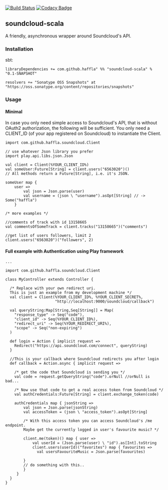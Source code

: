 [![Build Status](https://travis-ci.org/haffla/soundcloud-scala.svg)](https://travis-ci.org/haffla/soundcloud-scala) [![Codacy Badge](https://api.codacy.com/project/badge/7a481c68837549f7aaa4f630153369fa)](https://www.codacy.com/app/jakobpupke_2054/soundcloud-scala)

## soundcloud-scala

A friendly, asynchronous wrapper around Soundcloud's API.

### Installation
sbt:

    libraryDependencies += com.github.haffla" %% "soundcloud-scala" % "0.1-SNAPSHOT"

	resolvers += "Sonatype OSS Snapshots" at "https://oss.sonatype.org/content/repositories/snapshots"

### Usage
#### Minimal
In case you only need simple access to Soundcloud's API, that is without OAuth2 authorization, the following will be sufficient. You only need a CLIENT_ID (of your app registered on Soundcloud) to instantiate the Client.
 
    import com.github.haffla.soundcloud.Client
    
    // use whatever Json library you prefer
    import play.api.libs.json.Json
    
    val client = Client(%YOUR_CLIENT_ID%)
    val someUser:Future[String] = client.users("6563020")()
    // All methods return a Future[String], i.e. it's JSON.
    
    someUser map {
	    user => 
		    val json = Json.parse(user)
		    val username = (json \ "username").asOpt[String] // -> Some("haffla")
	    }
	
	/* more examples */

	//comments of track with id 13158665
	val commentsOfSomeTrack = client.tracks("13158665")("comments")

	//get list of users followers, limit 2
	client.users("6563020")("followers", 2)

#### Full example with Authentication using Play framework 

	...
	
	import com.github.haffla.soundcloud.Client	

	class MyController extends Controller {
		
	  /* Replace with your own redirect uri. 
	  This is just an example from my development machine */
	  val client = Client(%YOUR_CLIENT_ID%, %YOUR_CLIENT_SECRET%, 
  						  "http://localhost:9000/soundcloud/callback")
                      
      val queryString:Map[String,Seq[String]] = Map(
  	    "response_type" -> Seq("code"),
  	    "client_id" -> Seq(%YOUR_CLIENT_ID%),
  	    "redirect_uri" -> Seq(%YOUR_REDIRECT_URI%),
  	    "scope" -> Seq("non-expiring")
  	  )
	  
	  def login = Action { implicit request =>
	    Redirect("https://api.soundcloud.com/connect", queryString)
	  }
		
	  //This is your callback where Soundcloud redirects you after login
	  def callback = Action.async { implicit request =>
	  
	    /* get the code that Soundcloud is sending you */
	    val code = request.getQueryString("code").orNull //orNull is bad...
	    
	    /* Now use that code to get a real access token from Soundcloud */
	    val authCredentials:Future[String] = client.exchange_token(code)
	    
	    authCredentials map { jsonString =>
		    val json = Json.parse(jsonString)
		    val accessToken = (json \ "access_token").asOpt[String]
			
			/* With this access token you can access Soundcloud's /me endpoint.
			Maybe get the currently logged in user's favourite music? */
			
			client.me(token)() map { user =>
		        val userId = (Json.parse(user) \ "id").as[Int].toString
		        client.users(userId)("favorites") map { favourites =>
			      val usersFavouriteMusic = Json.parse(favourites)
			      
			}
			// do something with this..
	        }
	     }
	  }
	}
